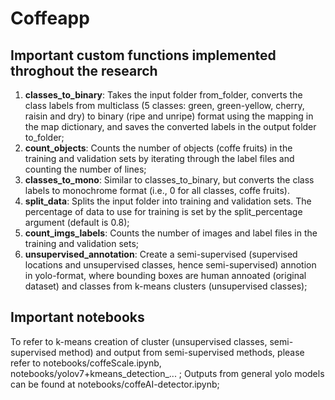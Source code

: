 # Coffeapp 

## Important custom functions implemented throghout the research

1. **classes_to_binary**: Takes the input folder from_folder, converts the class labels from multiclass (5 classes: green, green-yellow, cherry, raisin and dry) to binary (ripe and unripe) format using the mapping in the map dictionary, and saves the converted labels in the output folder to_folder;
2. **count_objects**: Counts the number of objects (coffe fruits) in the training and validation sets by iterating through the label files and counting the number of lines;
3. **classes_to_mono**: Similar to classes_to_binary, but converts the class labels to monochrome format (i.e., 0 for all classes, coffe fruits).
4. **split_data**: Splits the input folder into training and validation sets. The percentage of data to use for training is set by the split_percentage argument (default is 0.8);
5. **count_imgs_labels**: Counts the number of images and label files in the training and validation sets;
6. **unsupervised_annotation**: Create a semi-supervised (supervised locations and unsupervised classes, hence semi-supervised) annotion in yolo-format, where bounding boxes are human annoated (original dataset) and classes from k-means clusters (unsupervised classes);


## Important notebooks

To refer to k-means creation of cluster (unsupervised classes, semi-supervised method) and output from semi-supervised methods, please refer to notebooks/coffeScale.ipynb, notebooks/yolov7+kmeans_detection_... ; 
Outputs from general yolo models can be found at notebooks/coffeAI-detector.ipynb;
